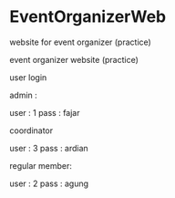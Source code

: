 # EventOrganizerWeb
website for event organizer (practice)

event organizer website (practice)

user login 

admin : 

user : 1
pass : fajar

coordinator

user : 3
pass : ardian

regular member:

user : 2 
pass : agung
